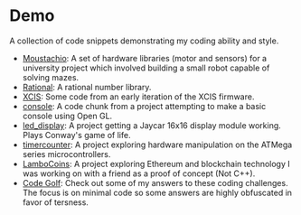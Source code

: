 # Demo
A collection of code snippets demonstrating my coding ability and style.

- [Moustachio](Moustachio/README.md): A set of hardware libraries (motor and sensors) for a university project which involved building a small robot capable of solving mazes.
- [Rational](Rational/README.md): A rational number library.
- [XCIS](XCIS/README.md): Some code from an early iteration of the XCIS firmware.
- [console](console/README.md): A code chunk from a project attempting to make a basic console using Open GL.
- [led_display](led_display/README.md): A project getting a Jaycar 16x16 display module working. Plays Conway's game of life.
- [timercounter](timercounter/README.md): A project exploring hardware manipulation on the ATMega series microcontrollers.
- [LamboCoins](https://github.com/AhemOne/LamboCoins): A project exploring Ethereum and blockchain technology I was working on with a friend as a proof of concept (Not C++).
- [Code Golf](https://codegolf.stackexchange.com/users/64644/ahemone?tab=answers): Check out some of my answers to these coding challenges. The focus is on minimal code so some answers are highly obfuscated in favor of tersness.



